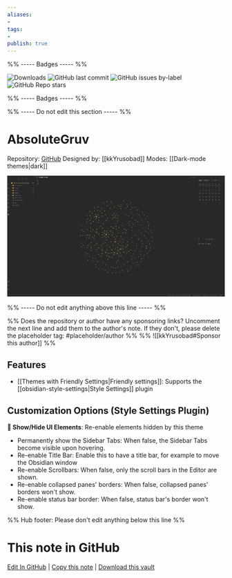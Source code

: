 ```yaml
---
aliases:
- 
tags: 
- 
publish: true
---
```


%% ----- Badges ----- %%

![Downloads](https://img.shields.io/badge/downloads-8699-573E7A?style=for-the-badge&logo=)
![GitHub last commit](https://img.shields.io/github/last-commit/kkYrusobad/AbsoluteGruv?color=573E7A&label=last%20update&logo=github&style=for-the-badge)
![GitHub issues by-label](https://img.shields.io/github/issues/kkYrusobad/AbsoluteGruv/help%20wanted?color=573E7A&logo=github&style=for-the-badge) 
![GitHub Repo stars](https://img.shields.io/github/stars/kkYrusobad/AbsoluteGruv?color=573E7A&logo=github&style=for-the-badge)

%% ----- Badges ----- %%

%% ----- Do not edit this section ----- %%

# AbsoluteGruv

Repository: [GitHub](https://github.com/kkYrusobad/AbsoluteGruv)
Designed by: [[kkYrusobad]]
Modes: [[Dark-mode themes|dark]]



![screenshot](https://github.com/kkYrusobad/AbsoluteGruv/raw/HEAD/obsidian.png)

%% ----- Do not edit anything above this line ----- %% 

%% Does the repository or author have any sponsoring links? Uncomment the next line and add them to the author's note. If they don't, please delete the placeholder tag: #placeholder/author %%
%% ![[kkYrusobad#Sponsor this author]] %%


## Features

- [[Themes with Friendly Settings|Friendly settings]]: Supports the [[obsidian-style-settings|Style Settings]] plugin

## Customization Options (Style Settings Plugin) 

**🙈 Show/Hide UI Elements**: Re-enable elements hidden by this theme
- Permanently show the Sidebar Tabs: When false, the Sidebar Tabs become visible upon hovering.
- Re-enable Title Bar: Enable this to have a title bar, for example to move the Obsidian window
- Re-enable Scrollbars: When false, only the scroll bars in the Editor are shown.
- Re-enable collapsed panes' borders: When false, collapsed panes' borders won't show.
- Re-enable status bar border: When false, status bar's border won't show.


%% Hub footer: Please don't edit anything below this line %%

# This note in GitHub

<span class="git-footer">[Edit In GitHub](https://github.dev/obsidian-community/obsidian-hub/blob/main/02%20-%20Community%20Expansions/02.05%20All%20Community%20Expansions/Themes/AbsoluteGruv.md "git-hub-edit-note") | [Copy this note](https://raw.githubusercontent.com/obsidian-community/obsidian-hub/main/02%20-%20Community%20Expansions/02.05%20All%20Community%20Expansions/Themes/AbsoluteGruv.md "git-hub-copy-note") | [Download this vault](https://github.com/obsidian-community/obsidian-hub/archive/refs/heads/main.zip "git-hub-download-vault") </span>
